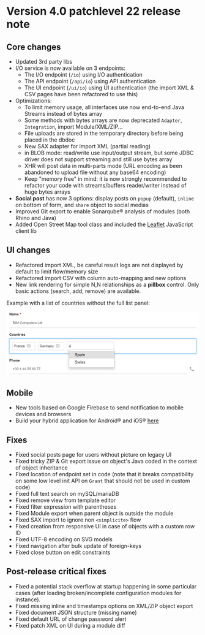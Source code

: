 Version 4.0 patchlevel 22 release note
======================================

Core changes
------------

- Updated 3rd party libs
- I/O service is now available on 3 endpoints:
	- The I/O endpoint (`/io`) using I/O authentication
	- The API endpoint (`/api/io`) using API authentication
	- The UI endpoint (`/ui/io`) using UI authentication (the import XML & CSV pages have been refactored to use this)
- Optimizations:
	- To limit memory usage, all interfaces use now end-to-end Java Streams instead of bytes array
	- Some methods with bytes arrays are now deprecated `Adapter`, `Integration`, import Module/XML/ZIP...
	- File uploads are stored in the temporary directory before being placed in the dbdoc
	- New SAX adapter for import XML (partial reading)
	- in BLOB mode: read/write use input/output stream, but some JDBC driver does not support streaming and still use bytes array
	- XHR will post data in multi-parts mode (URL encoding as been abandoned to upload file without any base64 encoding)
	- Keep "memory free" in mind: it is now strongly recommended to refactor your code with streams/buffers reader/writer instead of huge bytes arrays
- **Social post** has now 3 options: display posts on `popup` (default), `inline` on bottom of form, and `share` object to social medias
- Improved Git export to enable Sonarqube&reg; analysis of modules (both Rhino and Java)
- Added Open Street Map tool class and included the [Leaflet](https://leafletjs.com) JavaScript client lib

UI changes
----------

- Refactored import XML, be careful result logs are not displayed by default to limit flow/memory size
- Refactored import CSV with column auto-mapping and new options
- New link rendering for simple N,N relationships as a **pillbox** control. Only basic actions (search, add, remove) are available. 

Example with a list of countries without the full list panel:

![](pillboxNN.png)

Mobile
------

- New tools based on Google Firebase to send notification to mobile devices and browsers
- Build your hybrid application for Androïd&reg; and iOS&reg; [here](/lesson/docs/misc/cordova)

Fixes
-----

- Fixed social posts page for users without picture on legacy UI
- Fixed tricky ZIP & Git export issue on object's Java coded in the context of object inheritance
- Fixed location of endpoint set in code (note that it breaks compatibility on some low level init API on `Grant` that should not be used in custom code)
- Fixed full text search on mySQL/mariaDB
- Fixed remove view from template editor
- Fixed filter expression with parentheses
- Fixed Module export when parent object is outside the module
- Fixed SAX import to ignore non `<simplicite>` flow
- Fixed creation from responsive UI in case of objects with a custom row ID
- Fixed UTF-8 encoding on SVG models
- Fixed navigation after bulk update of foreign-keys
- Fixed close button on edit constraints

Post-release critical fixes
---------------------------

- Fixed a potential stack overflow at startup happening in some particular cases (after loading broken/incomplete configuration modules for instance).
- Fixed missing inline and timestamps options on XML/ZIP object export
- Fixed document JSON structure (missing name)
- Fixed default URL of change password alert
- Fixed patch XML on UI during a module diff
